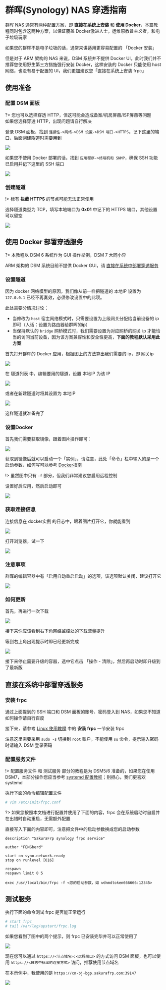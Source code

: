 # 群晖(Synology) NAS 穿透指南

群晖 NAS 通常有两种配置方案，即 **直接在系统上安装** 和 **使用 Docker**，本篇教程同时包含这两种方案，以保证覆盖 Docker激进人士，运维原教旨主义者，和电子垃圾玩家

如果您的群晖不是电子垃圾的话，通常来讲适用更容易配置的 「Docker 安装」

但是对于 ARM 架构的 NAS 来说，DSM 系统并不提供 Docker UI，此时我们并不推荐您使用野生第三方措施强行安装 Docker，这样安装的 Docker 只能使用 host 网络，也没有易于配置的 UI，我们更加建议您「直接在系统上安装 frpc」

## 使用准备

### 配置 DSM 面板

?> 您也可以选择穿透 HTTP，但这可能会造成备案/机房屏蔽/ISP屏蔽等问题  
如果您选择穿透 HTTP，出现问题请自行解决

登录 DSM 面板，找到 `连接性->网络->DSM 设置->DSM 端口->HTTPS`，记下这里的端口，后面创建隧道时需要用到

![](./_images/synology-1.png)

如果您不使用 Docker 部署的话，找到 `应用程序->终端机和 SNMP`，确保 SSH 功能已启用并记下这里的 SSH 端口

![](./_images/synology-2.png)

### 创建隧道

!> 标有 **拦截 HTTPS** 的节点可能无法正常使用

选择隧道类型为 TCP，填写本地端口为 **0x01** 中记下的 HTTPS 端口，其他设置可以留空

![](./_images/synology-3.png)

## 使用 Docker 部署穿透服务

?> 本教程以 DSM 6 系统作为 GUI 操作举例，DSM 7 大同小异

ARM 架构的 DSM 系统目前不提供 Docker GUI，请 [直接在系统中部署穿透服务](#直接在系统中部署穿透服务)

### 设置隧道

因为 docker 网络模型的原因，我们像从前一样把隧道的 本地IP 设置为 `127.0.0.1` 已经不再奏效，必须修改设置中的此项。

此处需要分情况讨论：
 - 当修改为 `host` 宿主网络模式时，只需要设置为上级网关分配给当前设备的 ip 即可（人话：设置为路由器给群晖的ip）
 - 当保持默认的 `bridge` 网桥模式时，我们需要设置为对应网桥的网关 ip 才能恰当的访问当前设备，因为该方案兼容性和安全性更高，**下面的教程默认采用此方案**

首先打开群晖的 Docker 应用，根据图上的方法算出我们需要的 ip，即 网关ip

![](_images/docker-dsm-network.png)

在 隧道列表 中，编辑要用的隧道，设置 本地IP 为该 IP

![](../frpc/usage/_images/docker-tunnel-mod.png)

或者在新建隧道时将其设置为 本地IP

![](../frpc/usage/_images/docker-tunnel-new.png)

这样隧道就准备完了

### 设置Docker

首先我们需要获取镜像，跟着图片操作即可：

![](_images/docker-dsm-get-image.png)

获取到镜像后就可以启动一个「实例」，请注意，此处「命令」栏中输入的是一个启动参数，如何写可以参考 [Docker指南](/frpc/usage/docker)

!> 虽然图中只有 `-f` 部分，但我们非常建议您启用远程控制

设置好后应用，然后启动即可

![](_images/docker-dsm-open.png)

### 获取连接信息

连接信息在 docker实例 的日志中，跟着图片打开它，你就能看到

![](_images/docker-dsm-log.png)

打开浏览器，试一下

![](_images/docker-dsm-browser.png)

### 注意事项

群晖的编辑容器中有「启用自动重启启动」的选项，该选项默认关闭，建议打开它

![](_images/docker-dsm-autorerun.png)

### 如何更新

首先，再进行一次下载

![](_images/docker-dsm-get-image.png)

接下来你应该看到右下角网络监控处的下载流量提升

等到右上角出现提示时即已经更新完成

![](_images/docker-dsm-pull-complete.png)

接下来停止需要升级的容器，选中它点击 「操作 - 清除」，然后再启动时即升级到了最新版

## 直接在系统中部署穿透服务

### 安装 frpc

通过上面提到的 SSH 端口和 DSM 面板的账号、密码登入到 NAS，如果您不知道如何操作请自行百度

接下来，请参考 [Linux 使用教程](/frpc/usage/linux) 中的 **安装 frpc** 一节安装 frpc

注意这里需要采用 `sudo -s` 切换到 `root` 账户，不能使用 `su` 命令，提示输入密码时请输入 DSM 登录密码

### 配置服务文件

!> 配置服务文件 和 测试服务 部分的教程是为 DSM5/6 准备的，如果您在使用 DSM7，本部分操作您应当参考 [systemd 配置教程](/frpc/service/systemd)；别担心，我们更喜欢 systemd

执行下面的命令编辑配置文件

```bash
# vim /etc/init/frpc.conf
```

?> 如果您按照本文档进行配置并使用了下面的内容，frpc 会在系统启动时自启并在出错时自动重启，无需额外配置

直接写入下面的内容即可，注意把文件中的启动参数换成您的启动参数

```upstart
description "SakuraFrp synology frpc service"

author "FENGberd"

start on syno.network.ready
stop on runlevel [016]

respawn
respawn limit 0 5

exec /usr/local/bin/frpc -f <您的启动参数，如 wdnmdtoken666666:12345>
```

## 测试服务

执行下面的命令测试 frpc 是否能正常运行

```bash
# start frpc
# tail /var/log/upstart/frpc.log
```

如果您看到了图中的两个提示，则 frpc 已安装完毕并可以正常使用了

![](./_images/synology-4.png)

现在您可以通过 `https://<节点域名>:<远程端口>` 的方式访问 DSM 面板，也可以使用 `https://<日志中标出的连接方式>` 访问，推荐使用节点域名

在本示例中，我使用的是 `https://cn-bj-bgp.sakurafrp.com:39147`

![](./_images/synology-5.png)
